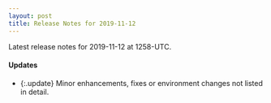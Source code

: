 ```yaml
---
layout: post
title: Release Notes for 2019-11-12
---
```


Latest release notes for 2019-11-12 at 1258-UTC.

<div class='updates' markdown='1'>

#### Updates

- {:.update} Minor enhancements, fixes or environment changes not listed in detail.

</div>


